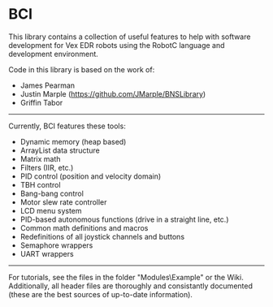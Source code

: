 # BCI

This library contains a collection of useful features to help with software development for Vex EDR robots using the RobotC language and development environment.

Code in this library is based on the work of:
 - James Pearman
 - Justin Marple (https://github.com/JMarple/BNSLibrary)
 - Griffin Tabor

----------------

Currently, BCI features these tools:
 - Dynamic memory (heap based)
 - ArrayList data structure
 - Matrix math
 - Filters (IIR, etc.)
 - PID control (position and velocity domain)
 - TBH control
 - Bang-bang control
 - Motor slew rate controller
 - LCD menu system
 - PID-based autonomous functions (drive in a straight line, etc.)
 - Common math definitions and macros
 - Redefinitions of all joystick channels and buttons
 - Semaphore wrappers
 - UART wrappers

----------------

For tutorials, see the files in the folder "Modules\Example" or the Wiki. Additionally, all header files are thoroughly and consistantly documented (these are the best sources of up-to-date information).
